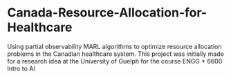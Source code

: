 # Canada-Resource-Allocation-for-Healthcare
Using partial observability MARL algorithms to optimize resource allocation problems in the Canadian healthcare system.
This project was initially made for a research idea at the University of Guelph for the course ENGG * 6600 Intro to AI